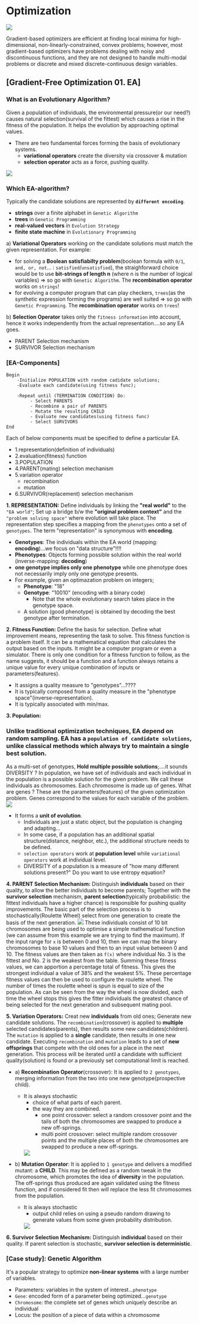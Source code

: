 # Optimization
<img src="https://user-images.githubusercontent.com/31917400/67963471-91505b80-fbf6-11e9-8718-e9462c829368.jpg" />

Gradient-based optimizers are efficient at finding local minima for high-dimensional, non-linearly-constrained, convex problems; however, most gradient-based optimizers have problems dealing with noisy and discontinuous functions, and they are not designed to handle multi-modal problems or discrete and mixed discrete-continuous design variables. 

## [Gradient-Free Optimization 01. EA]
### What is an Evolutionary Algorithm? 
Given a population of individuals, the environmental pressure(or our need?) causes natural selection(survival of the fittest) which causes a rise in the fitness of the population. It helps the evolution by approaching optimal values.   
 - There are two fundamental forces forming the basis of evolutionary systems. 
   - **variational operators** create the diversity via crossover & mutation 
   - **selection operator** acts as a force, pushing quality.
<img src="https://user-images.githubusercontent.com/31917400/67961213-4ed94f80-fbf3-11e9-86c3-f99fcf9c2218.jpg" />

### Which EA-algorithm?
Typically the candidate solutions are represented by **`different encoding`**.
 - **strings** over a finite alphabet in `Genetic Algorithm`
 - **trees** in `Genetic Programming`
 - **real-valued vectors** in `Evolution Strategy`
 - **finite state machine** in `Evolutionary Programming`

a) **Variational Operators** working on the candidate solutions must match the given representation. For example:
 - for solving a **Boolean satisfiabilty problem**(boolean formula with `0/1`, `and, or, not`... : `satisfied`/`unsatisfied`), the straighforward choice would be to use **bit-strings of length n** (where n is the number of logical variables) => so go with `Genetic Algorithm`. The **recombination operator** works on `strings`! 
 - for evolving a computer program that can play checkers, `trees`(as the synthetic expression forming the programs) are well suited => so go with `Genetic Programming`. The **recombination operator** works on `trees`!

b) **Selection Operator** takes only the `fitness information` into account, hence it works independently from the actual representation....so any EA goes.
 - PARENT Selection mechanism
 - SURVIVOR Selection mechanism
 
### [EA-Components]
```
Begin
    -Initialize POPULATION with random cadidate solutions;
    -Evaluate each candidate(using fitness func);
    
    -Repeat until (TERMINATION CONDITION) Do:
         - Select PARENTS
         - Recombine a pair of PARENTS
         - Mutate the resulting CHILD
         - Evaluate new candidates(using fitness func)
         - Select SURVIVORS
End
```
Each of below components must be specified to define a particular EA. 
 - 1.representation(definition of individuals)
 - 2.evaluation(fitness) function
 - 3.POPULATION
 - 4.PARENT(mating) selection mechanism
 - 5.variation operator
   - recombination
   - mutation
 - 6.SURVIVOR(replacement) selection mechanism

__1. REPRESENTATION:__
Define individuals by linking the **"real world"** to the `"EA world"`; Set up a bridge b/w the **"original problem context"** and the `"problem solving space"` where evolution will take place. The representation step specifies a mapping from the `phenotypes` onto a set of `genotypes`. The term "representation" is synonymous with **encoding**. 
 - **Genotypes**: The individuals within the EA world (mapping: **encoding**)...we focus on "data structure"!!!!
 - **Phenotypes**: Objects forming possible solution within the real world (inverse-mapping: **decoding**)
 - **one genotype implies only one phenotype** while one phenotype does not necessarily imply only one genotype presents. 
 - For example, given an optimazation problem on integers;
   - **Phenotype**: "18"
   - **Genotype**: "10010" (encoding with a binary code)
     - Note that the whole evolutionary search takes place in the genotype space.
   - A solution (good phenotype) is obtained by decoding the best genotype after termination. 

__2. Fitness Function:__
Define the basis for selection. Define what improvement means, representing the task to solve. This fitness function is a problem itself. It can be a mathematical equation that calculates the output based on the inputs. It might be a computer program or even a simulator. There is only one condition for a fitness function to follow, as the name suggests, it should be a function and a function always retains a unique value for every unique combination of inputs or parameters(features).
 - It assigns a quality measure to "genotypes"...????
 - It is typically composed from a quality measure in the "phenotype space"(inverse-representation).
 - It is typically associated with min/max.

__3. Population:__
### Unlike traditional optimization techniques, EA depend on **random sampling**. EA has a `population of candidate solutions`, unlike classical methods which always try to maintain a single best solution.

As a multi-set of genotypes, **Hold multiple possible solutions**;....it sounds DIVERSITY ? In population, we have set of individuals and each individual in the population is a possible solution for the given problem. We call these individuals as chromosomes. Each chromosome is made up of genes. What are genes ? These are the parameters(features) of the given optimization problem. Genes correspond to the values for each variable of the problem.
<img src="https://user-images.githubusercontent.com/31917400/67957182-20587600-fbed-11e9-886a-4c64fa71c48b.jpg" />

 - It forms a **unit of evolution**.
   - Individuals are just a static object, but the population is changing and adapting... 
   - In some case, if a population has an additional spatial structure(distance, neighbor, etc.), the additional structure needs to be defined.  
   - `selection operators` work at **population level** while `variational operators` work at individual level.
   - DIVERSITY of a population is a measure of "how many different solutions present?" Do you want to use entropy equation?

__4. PARENT Selection Mechanism:__
Distinguish **individuals** based on their quality, to allow the better individuals to become parents; Together with the **survivor selection** mechanism, **parent selection**(typically probabilistic: the fittest individuals have a higher chance) is responsible for pushing quality improvements. The basic part of the selection process is to stochastically(Roulette Wheel) select from one generation to create the basis of the next generation. 
<img src="https://user-images.githubusercontent.com/31917400/67944833-58ec5580-fbd5-11e9-843f-d7271a925199.jpg" /> These individuals consist of 10 bit chromosomes are being used to optimise a simple mathematical function (we can assume from this example we are trying to find the maximum). If the input range for `x` is between 0 and 10, then we can map the binary chromosomes to base 10 values and then to an input value between 0 and 10. The fitness values are then taken as `f(x)` where individual No. 3 is the fittest and No. 2 is the weakest from the table. Summing these fitness values, we can apportion a percentage total of fitness. This gives the strongest individual a value of 38% and the weakest 5%. These percentage fitness values can then be used to configure the roulette wheel. The number of times the roulette wheel is spun is equal to size of the population. As can be seen from the way the wheel is now divided, each time the wheel stops this gives the fitter individuals the greatest chance of being selected for the next generation and subsequent mating pool.

__5. Variation Operators:__
Creat new **individuals** from old ones; Generate new candidate solutions. The `recombination`(crossover) is applied to **multiple** selected candidates(parents), then results some new candidates(children). The `mutation` is applied to a **single** candidate, then results in one new candidate. Executing `recombination` and `mutation` leads to a set of **new offsprings** that compete with the old ones for a place in the next generation. This process will be iterated until a candidate with sufficient quality(solution) is found or a previously set computational limit is reached. 
 - a) **Recombination Operator**(crossover): It is applied to `2 genotypes`, merging information from the two into one new genotype(prospective child).
   - It is always stochastic 
     - choice of what parts of each parent.  
     - the way they are combined.
       - one point crossover: select a random crossover point and the tails of both the chromosomes are swapped to produce a new off-springs.
       - multi point crossover: select multiple random crossover points and the multiple places of both the chromosomes are swapped to produce a new off-springs.
     <img src="https://user-images.githubusercontent.com/31917400/67945540-0dd34200-fbd7-11e9-8b86-acec74649d28.jpg" />
     
 - b) **Mutation Operator**: It is applied to `1 genotype` and delivers a modified mutant: a **CHILD**. This may be defined as a random tweak in the chromosome, which promotes the idea of **diversity** in the population. The off-springs thus produced are again validated using the fitness function, and if considered fit then will replace the less fit chromosomes from the population.
   - It is always stochastic 
     - output child relies on using a pseudo random drawing to generate values from some given probability distribution.
     <img src="https://user-images.githubusercontent.com/31917400/67945791-af5a9380-fbd7-11e9-8a1a-9682548ef6e4.jpg" />

__6. Survivor Selection Mechanism:__
Distinguish **individual** based on their quality. If parent selection is stochastic, **survivor selection is deterministic**.  

### [Case study]: Genetic Algorithm
It's a popular strategy to optimize **non-linear systems** with a large number of variables. 
 - Parameters: variables in the system of interest...`phenotype`
 - `Gene`: encoded form of a parameter being optimized...`genotype` 
 - `Chromosome`: the complete set of genes which uniquely describe an individual
 - Locus: the position of a piece of data within a chromosome














